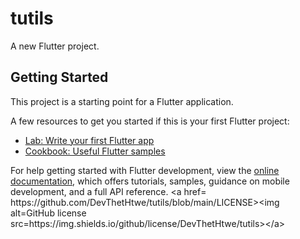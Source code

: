 # tutils

A new Flutter project.

## Getting Started

This project is a starting point for a Flutter application.

A few resources to get you started if this is your first Flutter project:

- [Lab: Write your first Flutter app](https://docs.flutter.dev/get-started/codelab)
- [Cookbook: Useful Flutter samples](https://docs.flutter.dev/cookbook)

For help getting started with Flutter development, view the
[online documentation](https://docs.flutter.dev/), which offers tutorials,
samples, guidance on mobile development, and a full API reference.
< a   h r e f =  
 h t t p s : / / g i t h u b . c o m / D e v T h e t H t w e / t u t i l s / b l o b / m a i n / L I C E N S E > < i m g   a l t = G i t H u b  
 l i c e n s e   s r c = h t t p s : / / i m g . s h i e l d s . i o / g i t h u b / l i c e n s e / D e v T h e t H t w e / t u t i l s > < / a >  
 